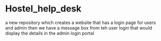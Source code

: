 # Hostel_help_desk
a new repository which creates a website that has a login page for users and admin then we have a message box from teh user login that would display the details in the admin login portal

